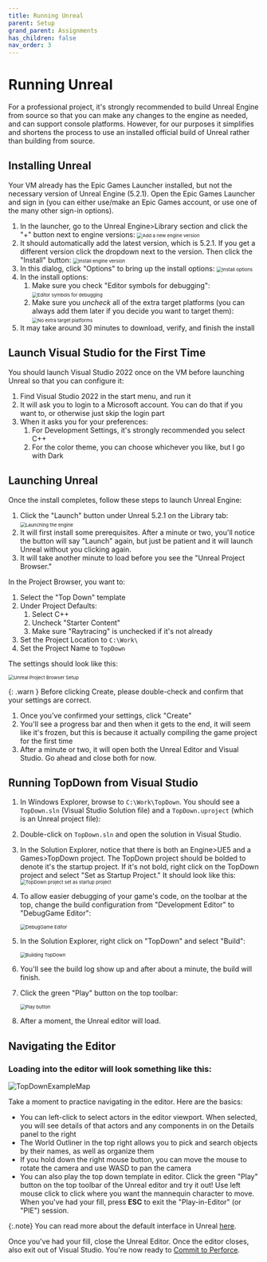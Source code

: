 ```yaml
---
title: Running Unreal
parent: Setup
grand_parent: Assignments
has_children: false
nav_order: 3
---
```


# Running Unreal

For a professional project, it's strongly recommended to build Unreal Engine from source so that you can make any changes to the engine as needed, and can support console platforms. However, for our purposes it simplifies and shortens the process to use an installed official build of Unreal rather than building from source.

## Installing Unreal

Your VM already has the Epic Games Launcher installed, but not the necessary version of Unreal Engine (5.2.1). Open the Epic Games Launcher and sign in (you can either use/make an Epic Games account, or use one of the many other sign-in options).

1. In the launcher, go to the Unreal Engine>Library section and click the "+" button next to engine versions:
   <img src="images/00/33.png" alt="Add a new engine version" style="zoom:67%;" />
2. It should automatically add the latest version, which is 5.2.1. If you get a different version click the dropdown next to the version. Then click the "Install" button:
   <img src="images/00/34.png" alt="Install engine version" style="zoom:67%;" />
3. In this dialog, click "Options" to bring up the install options:
   <img src="images/00/35.png" alt="Install options" style="zoom:67%;" />
4. In the install options:
   1. Make sure you check "Editor symbols for debugging":
      <img src="images/00/36.png" alt="Editor symbols for debugging" style="zoom:67%;" />
   2. Make sure you *uncheck* all of the extra target platforms (you can always add them later if you decide you want to target them):
      <img src="images/00/37.png" alt="No extra target platforms" style="zoom:67%;" />
5. It may take around 30 minutes to download, verify, and finish the install

## Launch Visual Studio for the First Time

You should launch Visual Studio 2022 once on the VM before launching Unreal so that you can configure it:

1. Find Visual Studio 2022 in the start menu, and run it
2. It will ask you to login to a Microsoft account. You can do that if you want to, or otherwise just skip the login part
3. When it asks you for your preferences:
   1. For Development Settings, it's strongly recommended you select C++
   2. For the color theme, you can choose whichever you like, but I go with Dark

## Launching Unreal

Once the install completes, follow these steps to launch Unreal Engine:

1. Click the "Launch" button under Unreal 5.2.1 on the Library tab:
   <img src="images/00/18.png" alt="Launching the engine" style="zoom:67%;" />
3. It will first install some prerequisites. After a minute or two, you'll notice the button will say "Launch" again, but just be patient and it will launch Unreal without you clicking again.
5. It will take another minute to load before you see the "Unreal Project Browser."

 In the Project Browser, you want to:

1. Select the "Top Down" template
2. Under Project Defaults:
   1. Select C++
   2. Uncheck "Starter Content"
   3. Make sure "Raytracing" is unchecked if it's not already
3. Set the Project Location to `C:\Work\`
4. Set the Project Name to `TopDown`

The settings should look like this:

<img src="images/00/19.png" alt="Unreal Project Browser Setup" style="zoom:67%;" />

{: .warn }
Before clicking Create, please double-check and confirm that your settings are correct.

1. Once you've confirmed your settings, click "Create"
2. You'll see a progress bar and then when it gets to the end, it will seem like it's frozen, but this is because it actually compiling the game project for the first time
3. After a minute or two, it will open both the Unreal Editor and Visual Studio. Go ahead and close both for now.

## Running TopDown from Visual Studio

1. In Windows Explorer, browse to `C:\Work\TopDown`. You should see a `TopDown.sln` (Visual Studio Solution file) and a `TopDown.uproject` (which is an Unreal project file):
2. Double-click on `TopDown.sln` and open the solution in Visual Studio.
3. In the Solution Explorer, notice that there is both an Engine>UE5 and a Games>TopDown project. The TopDown project should be bolded to denote it's the startup project. If it's not bold, right click on the TopDown project and select "Set as Startup Project." It should look like this:
   <img src="images/00/20.png" alt="TopDown project set as startup project" style="zoom:67%;" />
4. To allow easier debugging of your game's code, on the toolbar at the top, change the build configuration from "Development Editor" to "DebugGame Editor":

   <img src="images/00/21.png" alt="DebugGame Editor" style="zoom:67%;" />
5. In the Solution Explorer, right click on "TopDown" and select "Build":

   <img src="images/00/22.png" alt="Building TopDown" style="zoom:67%;" />
6. You'll see the build log show up and after about a minute, the build will finish.
7. Click the green "Play" button on the top toolbar:

   <img src="images/00/23.png" alt="Play button" style="zoom:67%;" />
8. After a moment, the Unreal editor will load.

## Navigating the Editor

### Loading into the editor will look something like this:

![TopDownExampleMap](images/00/topdown.png)

Take a moment to practice navigating in the editor. Here are the basics:

- You can left-click to select actors in the editor viewport. When selected, you will see details of that actors and any components in on the Details panel to the right
- The World Outliner in the top right allows you to pick and search objects by their names, as well as organize them
- If you hold down the right mouse button, you can move the mouse to rotate the camera and use WASD to pan the camera
- You can also play the top down template in editor. Click the green "Play" button on the top toolbar of the Unreal editor and try it out! Use left mouse click to click where you want the mannequin character to move. When you've had your fill, press **ESC** to exit the "Play-in-Editor" (or "PIE") session.

{:.note}
You can read more about the default interface in Unreal [here](https://docs.unrealengine.com/5.0/en-US/unreal-editor-interface/).

Once you've had your fill, close the Unreal Editor. Once the editor closes, also exit out of Visual Studio. You're now ready to [Commit to Perforce](00-04.html).
